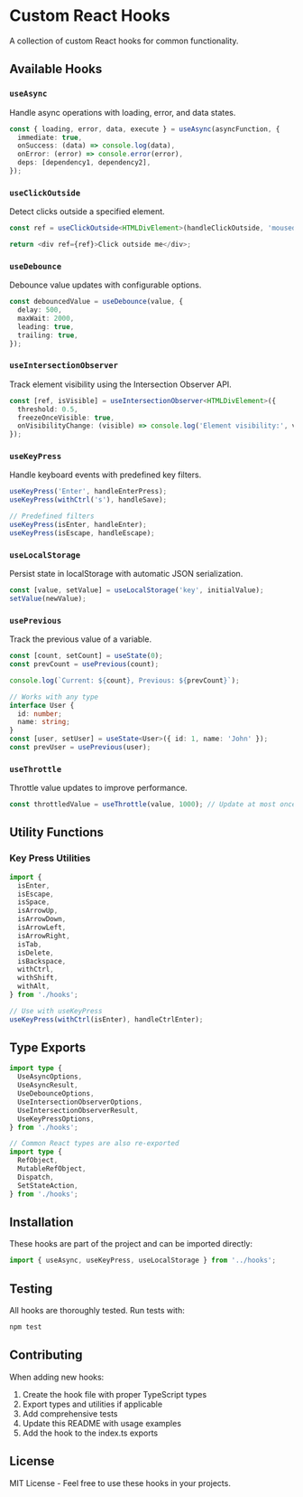 # Custom React Hooks

A collection of custom React hooks for common functionality.

## Available Hooks

### `useAsync`
Handle async operations with loading, error, and data states.

```typescript
const { loading, error, data, execute } = useAsync(asyncFunction, {
  immediate: true,
  onSuccess: (data) => console.log(data),
  onError: (error) => console.error(error),
  deps: [dependency1, dependency2],
});
```

### `useClickOutside`
Detect clicks outside a specified element.

```typescript
const ref = useClickOutside<HTMLDivElement>(handleClickOutside, 'mousedown');

return <div ref={ref}>Click outside me</div>;
```

### `useDebounce`
Debounce value updates with configurable options.

```typescript
const debouncedValue = useDebounce(value, {
  delay: 500,
  maxWait: 2000,
  leading: true,
  trailing: true,
});
```

### `useIntersectionObserver`
Track element visibility using the Intersection Observer API.

```typescript
const [ref, isVisible] = useIntersectionObserver<HTMLDivElement>({
  threshold: 0.5,
  freezeOnceVisible: true,
  onVisibilityChange: (visible) => console.log('Element visibility:', visible),
});
```

### `useKeyPress`
Handle keyboard events with predefined key filters.

```typescript
useKeyPress('Enter', handleEnterPress);
useKeyPress(withCtrl('s'), handleSave);

// Predefined filters
useKeyPress(isEnter, handleEnter);
useKeyPress(isEscape, handleEscape);
```

### `useLocalStorage`
Persist state in localStorage with automatic JSON serialization.

```typescript
const [value, setValue] = useLocalStorage('key', initialValue);
setValue(newValue);
```

### `usePrevious`
Track the previous value of a variable.

```typescript
const [count, setCount] = useState(0);
const prevCount = usePrevious(count);

console.log(`Current: ${count}, Previous: ${prevCount}`);

// Works with any type
interface User {
  id: number;
  name: string;
}
const [user, setUser] = useState<User>({ id: 1, name: 'John' });
const prevUser = usePrevious(user);
```

### `useThrottle`
Throttle value updates to improve performance.

```typescript
const throttledValue = useThrottle(value, 1000); // Update at most once per second
```

## Utility Functions

### Key Press Utilities
```typescript
import {
  isEnter,
  isEscape,
  isSpace,
  isArrowUp,
  isArrowDown,
  isArrowLeft,
  isArrowRight,
  isTab,
  isDelete,
  isBackspace,
  withCtrl,
  withShift,
  withAlt,
} from './hooks';

// Use with useKeyPress
useKeyPress(withCtrl(isEnter), handleCtrlEnter);
```

## Type Exports

```typescript
import type {
  UseAsyncOptions,
  UseAsyncResult,
  UseDebounceOptions,
  UseIntersectionObserverOptions,
  UseIntersectionObserverResult,
  UseKeyPressOptions,
} from './hooks';

// Common React types are also re-exported
import type {
  RefObject,
  MutableRefObject,
  Dispatch,
  SetStateAction,
} from './hooks';
```

## Installation

These hooks are part of the project and can be imported directly:

```typescript
import { useAsync, useKeyPress, useLocalStorage } from '../hooks';
```

## Testing

All hooks are thoroughly tested. Run tests with:

```bash
npm test
```

## Contributing

When adding new hooks:
1. Create the hook file with proper TypeScript types
2. Export types and utilities if applicable
3. Add comprehensive tests
4. Update this README with usage examples
5. Add the hook to the index.ts exports

## License

MIT License - Feel free to use these hooks in your projects.

